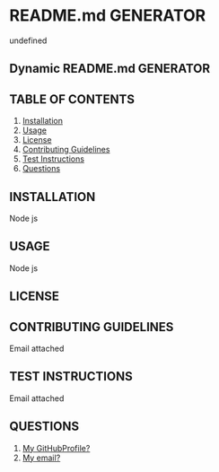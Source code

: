 # README.md GENERATOR
undefined

## Dynamic README.md GENERATOR

## TABLE OF CONTENTS
1. [Installation](#installation)
2. [Usage](#usage)
3. [License](#license)
4. [Contributing Guidelines](#contributing-guidelines)
5. [Test Instructions](#test-instructions)
6. [Questions](#questions)

## INSTALLATION
Node js

## USAGE
Node js

## LICENSE

## CONTRIBUTING GUIDELINES
Email attached

## TEST INSTRUCTIONS
Email attached

## QUESTIONS
1. [My GitHubProfile?](https://github.com/druharo/)
2. [My email?](mailto://ruharo@gmail.com)
